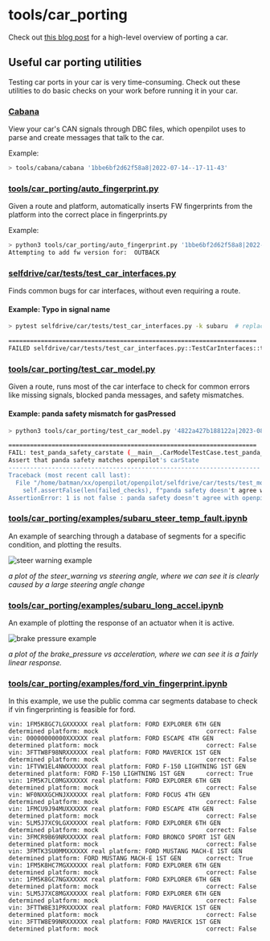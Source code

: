 # tools/car_porting

Check out [this blog post](https://blog.comma.ai/how-to-write-a-car-port-for-openpilot/) for a high-level overview of porting a car.

## Useful car porting utilities

Testing car ports in your car is very time-consuming. Check out these utilities to do basic checks on your work before running it in your car.

### [Cabana](/tools/cabana/README.md)

View your car's CAN signals through DBC files, which openpilot uses to parse and create messages that talk to the car.

Example:
```bash
> tools/cabana/cabana '1bbe6bf2d62f58a8|2022-07-14--17-11-43'
```

### [tools/car_porting/auto_fingerprint.py](/tools/car_porting/auto_fingerprint.py)

Given a route and platform, automatically inserts FW fingerprints from the platform into the correct place in fingerprints.py

Example:
```bash
> python3 tools/car_porting/auto_fingerprint.py '1bbe6bf2d62f58a8|2022-07-14--17-11-43' 'OUTBACK'
Attempting to add fw version for:  OUTBACK
```

### [selfdrive/car/tests/test_car_interfaces.py](/selfdrive/car/tests/test_car_interfaces.py)

Finds common bugs for car interfaces, without even requiring a route.


#### Example: Typo in signal name
```bash
> pytest selfdrive/car/tests/test_car_interfaces.py -k subaru  # replace with the brand you are working on

=====================================================================
FAILED selfdrive/car/tests/test_car_interfaces.py::TestCarInterfaces::test_car_interfaces_165_SUBARU_LEGACY_7TH_GEN - KeyError: 'CruiseControlOOPS'

```

### [tools/car_porting/test_car_model.py](/tools/car_porting/test_car_model.py)

Given a route, runs most of the car interface to check for common errors like missing signals, blocked panda messages, and safety mismatches.

#### Example: panda safety mismatch for gasPressed
```bash
> python3 tools/car_porting/test_car_model.py '4822a427b188122a|2023-08-14--16-22-21'

=====================================================================
FAIL: test_panda_safety_carstate (__main__.CarModelTestCase.test_panda_safety_carstate)
Assert that panda safety matches openpilot's carState
----------------------------------------------------------------------
Traceback (most recent call last):
  File "/home/batman/xx/openpilot/openpilot/selfdrive/car/tests/test_models.py", line 380, in test_panda_safety_carstate
    self.assertFalse(len(failed_checks), f"panda safety doesn't agree with openpilot: {failed_checks}")
AssertionError: 1 is not false : panda safety doesn't agree with openpilot: {'gasPressed': 116}
```

### [tools/car_porting/examples/subaru_steer_temp_fault.ipynb](/tools/car_porting/examples/subaru_steer_temp_fault.ipynb)

An example of searching through a database of segments for a specific condition, and plotting the results.

![steer warning example](https://github.com/commaai/openpilot/assets/9648890/d60ad120-4b44-4974-ac79-adc660fb8fe2)

*a plot of the steer_warning vs steering angle, where we can see it is clearly caused by a large steering angle change*

### [tools/car_porting/examples/subaru_long_accel.ipynb](/tools/car_porting/examples/subaru_long_accel.ipynb)

An example of plotting the response of an actuator when it is active.

![brake pressure example](https://github.com/commaai/openpilot/assets/9648890/8f32cf1d-8fc0-4407-b540-70625ebbf082)

*a plot of the brake_pressure vs acceleration, where we can see it is a fairly linear response.*

### [tools/car_porting/examples/ford_vin_fingerprint.ipynb](/tools/car_porting/examples/ford_vin_fingerprint.ipynb)

In this example, we use the public comma car segments database to check if vin fingerprinting is feasible for ford.

```
vin: 1FM5K8GC7LGXXXXXX real platform: FORD EXPLORER 6TH GEN              determined platform: mock                              correct: False
vin: 00000000000XXXXXX real platform: FORD ESCAPE 4TH GEN                determined platform: mock                              correct: False
vin: 3FTTW8F98NRXXXXXX real platform: FORD MAVERICK 1ST GEN              determined platform: mock                              correct: False
vin: 1FTVW1EL4NWXXXXXX real platform: FORD F-150 LIGHTNING 1ST GEN       determined platform: FORD F-150 LIGHTNING 1ST GEN      correct: True
vin: 1FM5K7LC0MGXXXXXX real platform: FORD EXPLORER 6TH GEN              determined platform: mock                              correct: False
vin: WF0NXXGCHNJXXXXXX real platform: FORD FOCUS 4TH GEN                 determined platform: mock                              correct: False
vin: 1FMCU9J94MUXXXXXX real platform: FORD ESCAPE 4TH GEN                determined platform: mock                              correct: False
vin: 5LM5J7XC9LGXXXXXX real platform: FORD EXPLORER 6TH GEN              determined platform: mock                              correct: False
vin: 3FMCR9B69NRXXXXXX real platform: FORD BRONCO SPORT 1ST GEN          determined platform: mock                              correct: False
vin: 3FMTK3SU0MMXXXXXX real platform: FORD MUSTANG MACH-E 1ST GEN        determined platform: FORD MUSTANG MACH-E 1ST GEN       correct: True
vin: 1FM5K8HC7MGXXXXXX real platform: FORD EXPLORER 6TH GEN              determined platform: mock                              correct: False
vin: 1FM5K8GC7NGXXXXXX real platform: FORD EXPLORER 6TH GEN              determined platform: mock                              correct: False
vin: 5LM5J7XC8MGXXXXXX real platform: FORD EXPLORER 6TH GEN              determined platform: mock                              correct: False
vin: 3FTTW8E31PRXXXXXX real platform: FORD MAVERICK 1ST GEN              determined platform: mock                              correct: False
vin: 3FTTW8E99NRXXXXXX real platform: FORD MAVERICK 1ST GEN              determined platform: mock                              correct: False
```
